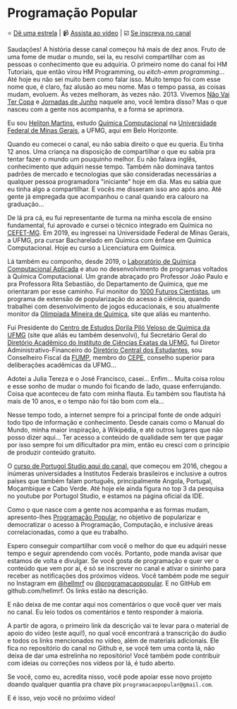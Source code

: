 # Programação Popular

⭐ [Dê uma estrela](https://github.com/hellmrf/programacaopopular)
|
📹 [Assista ao vídeo](https://youtu.be/LoyJ4EjatMo)
|
☑️ [Se inscreva no canal](https://www.youtube.com/@programacaopopular?sub_confirmation=1)

Saudações! A história desse canal começou há mais de dez anos. Fruto de uma fome de mudar o mundo, sei la, eu resolvi compartilhar com as pessoas o conhecimento que eu adquiria. O primeiro nome do canal foi HM Tutoriais, que então virou HM Programming, ou *eitch-emm programming*... Até hoje eu não sei muito bem como falar isso. Muito tempo foi com esse nome que, é claro, faz alusão ao meu nome. Mas o tempo passa, as coisas mudam, evoluem. Às vezes melhoram, às vezes não. 2013. Vivemos [Não Vai Ter Copa](https://pt.wikipedia.org/wiki/Protestos_no_Brasil_contra_a_Copa_do_Mundo_FIFA_de_2014) e [Jornadas de Junho](https://pt.wikipedia.org/wiki/Jornadas_de_Junho) naquele ano, você lembra disso? Mas o que nasceu com a gente nos acompanha, e a forma se aprimora.

Eu sou [Heliton Martins](https://hellmrf.dev.br/bio), estudo [Química Computacional](https://pt.wikipedia.org/wiki/Qu%C3%ADmica_computacional) na [Universidade Federal de Minas Gerais](https://pt.wikipedia.org/wiki/Universidade_Federal_de_Minas_Gerais), a UFMG, aqui em Belo Horizonte.

Quando eu comecei o canal, eu não sabia direito o que eu queria. Eu tinha 12 anos. Uma criança na disposição de compartilhar o que eu sabia pra tentar fazer o mundo um pouquinho melhor. Eu não falava inglês, conhecimento que adquiri nesse tempo. Também não dominava tantos padrões de mercado e tecnologias que são consideradas necessárias a qualquer pessoa programadora "iniciante" hoje em dia. Mas eu sabia que eu tinha algo a compartilhar. E vocês me disseram isso ano após ano. Até gente já empregada que acompanhou o canal quando era calouro na graduação...

De lá pra cá, eu fui representante de turma na minha escola de ensino fundamental, fui aprovado e cursei o técnico integrado em Química no [CEFET-MG](https://www.cefetmg.br/). Em 2019, eu ingressei na Universidade Federal de Minas Gerais, a UFMG, pra cursar Bacharelado em Química com ênfase em Química Computacional. Hoje eu curso a Licenciatura em Química.

Lá também eu componho, desde 2019, o [Laboratório de Química Computacional Aplicada](https://instagram.com/lacc.ufmg) e atuo no desenvolvimento de programas voltados à Química Computacional. Um grande abraçado pro Professor João Paulo e pra Professora Rita Sebastião, do Departamento de Química, que me orientaram por esse caminho. Fui monitor do [1000 Futuros Cientistas](https://1000fc.qui.ufmg.br/), um programa de extensão de popularização do acesso à ciência, quando trabalhei com desenvolvimento de jogos educacionais, e sou atualmente monitor da [Olimpíada Mineira de Química](https://omq.qui.ufmg.br), site que aliás eu mantenho.

Fui Presidente do [Centro de Estudos Dorila Piló Veloso de Química da UFMG](https://ceq.qui.ufmg.br) (site que aliás eu também desenvolvi), fui Secretário Geral do [Diretório Acadêmico do Instituto de Ciências Exatas da UFMG](https://www.instagram.com/daicexufmg), fui Diretor Administrativo-Financeiro do [Diretório Central dos Estudantes](https://www.instagram.com/ufmgdce), sou Conselheiro Fiscal da [FUMP](https://www.fump.ufmg.br/), membro do [CEPE](https://www2.ufmg.br/sods/Sods/CEPE), conselho superior para deliberações acadêmicas da UFMG...

Adotei a Julia Tereza e o José Francisco, casei... Enfim... Muita coisa rolou e esse sonho de mudar o mundo foi ficando de lado, quase enferrujando. Coisa que aconteceu de fato com minha flauta. Eu também sou flautista há mais de 10 anos, e o tempo não foi tão bom com ela...

Nesse tempo todo, a internet sempre foi a principal fonte de onde adquiri todo tipo de informação e conhecimento. Desde canais como o Manual do Mundo, minha maior inspiração, à Wikipédia, e até outros lugares que não posso dizer aqui... Ter acesso a conteúdo de qualidade sem ter que pagar por isso sempre foi um dificultador pra mim, então eu cresci com o princípio de produzir conteúdo gratuito.

O [curso de Portugol Studio aqui do canal](https://youtube.com/playlist?list=PLJ4lbwalqv3Eaiay2pCeU_QU6vb-Hz989), que começou em 2016, chegou a inúmeras universidades a Institutos Federais brasileiros e inclusive a outros países que também falam português, principalmente Angola, Portugal, Moçambique e Cabo Verde. Até hoje ele ainda figura no top 3 da pesquisa no youtube por Portugol Studio, e estamos na página oficial da IDE.

Como o que nasce com a gente nos acompanha e as formas mudam, apresento-lhes [Programação Popular](https://www.youtube.com/@programacaopopular), no objetivo de popularizar e democratizar o acesso à Programação, Computação, e inclusive áreas correlacionadas, como a que eu trabalho.

Espero conseguir compartilhar com você o melhor do que eu adquiri nesse tempo e seguir aprendendo com vocês. Portanto, pode manda avisar que estamos de volta e divulgar. Se você gosta de programação e quer ver o conteúdo que vem por aí, é só se inscrever no canal e ativar o sininho para receber as notificações dos próximos vídeos. Você também pode me seguir no Instagram em [@hellmrf](https://instagram.com/hellmrf) ou [@programacaopopular](https://instagram.com/programacaopopular). E no GitHub em github.com/hellmrf. Os links estão na descrição.

E não deixa de me contar aqui nos comentários o que você quer ver mais no canal. Eu leio todos os comentários e tento responder à maioria.

A partir de agora, o primeiro link da descrição vai te levar para o material de apoio do vídeo (este aqui!), no qual você encontrará a transcrição do áudio e todos os links mencionados no vídeo, além de materiais adicionais. Ele fica no repositório do canal no Github e, se você tem uma conta lá, não deixa de dar uma estrelinha no repositório! Você também pode contribuir com ideias ou correções nos vídeos por lá, é tudo aberto.

Se você, como eu, acredita nisso, você pode apoiar esse novo projeto doando qualquer quantia pra chave pix `programacaopopular@gmail.com`. 

E é isso, vejo você no próximo vídeo!